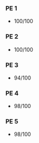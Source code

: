 ### PE 1
 - 100/100

### PE 2
 - 100/100

### PE 3
 - 94/100

### PE 4
 - 98/100

### PE 5
 - 98/100  